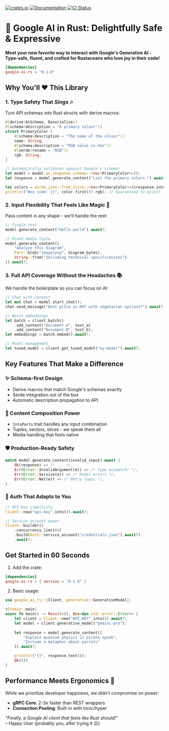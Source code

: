 [![crates.io](https://img.shields.io/crates/v/google-ai-rs)](https://crates.io/crates/google-ai-rs)
[![Documentation](https://docs.rs/google-ai-rs/badge.svg)](https://docs.rs/google-ai-rs)
[![CI Status](https://github.com/veecore/google-ai-rs/actions/workflows/ci.yml/badge.svg)](https://github.com/veecore/google-ai-rs/actions)

# 🌟 Google AI in Rust: Delightfully Safe & Expressive

**Meet your new favorite way to interact with Google's Generative AI -  
Type-safe, fluent, and crafted for Rustaceans who love joy in their code!**

```toml
[dependencies]
google-ai-rs = "0.1.0"
```

## Why You'll ❤️ This Library

### 1. Type Safety That *Sings* 🎶
Turn API schemas into Rust structs with derive macros:

```rust
#[derive(AsSchema, Deserialize)]
#[schema(description = "A primary colour")]
struct PrimaryColor {
    #[schema(description = "The name of the colour")]
    name: String,
    #[schema(description = "RGB value in hex")]
    #[serde(rename = "RGB")]
    rgb: String,
}

// Automatically validates against Google's schema!
let model = model.as_response_schema::<Vec<PrimaryColor>>();
let response = model.generate_content("List the primary colors.").await?;

let colors = serde_json::from_slice::<Vec<PrimaryColor>>(&response.into_bytes())?;
println!("Hex code: {}", color.first()?.rgb); // Guaranteed to exist!
```

### 2. Input Flexibility That Feels Like Magic 🔮
Pass content in any shape - we'll handle the rest:

```rust
// Single text
model.generate_content("Hello world").await?;

// Mixed media tuple
model.generate_content((
    "Analyze this diagram",
    Part::blob("image/png", diagram_bytes),
    String::from("Including technical specifications")
)).await?;
```

### 3. Full API Coverage Without the Headaches 📚
We handle the boilerplate so you can focus on AI:

```rust
// Chat with context
let mut chat = model.start_chat();
chat.send_message("Best pizza in NYC with vegetarian options?").await?;

// Batch embeddings
let batch = client.batch()
    .add_content("Document A", text_a)
    .add_content("Document B", text_b);
let embeddings = batch.embed().await?;

// Model management
let tuned_model = client.get_tuned_model("my-model").await?;
```

## Key Features That Make a Difference

### ✨ Schema-first Design
- Derive macros that match Google's schemas exactly
- Serde integration out of the box
- Automatic description propagation to API

### 🧩 Content Composition Power
- `IntoParts` trait handles any input combination
- Tuples, vectors, slices - we speak them all
- Media handling that feels native

### 🛡️ Production-Ready Safety
```rust
match model.generate_content(invalid_input).await {
    Ok(response) => /* ... */,
    Err(Error::InvalidArgument(e)) => /* Type mismatch! */,
    Err(Error::Service(e)) => /* Model errors */,
    Err(Error::Net(e)) => /* Retry logic */,
}
```

### 🔑 Auth That Adapts to You
```rust
// API Key simplicity
Client::new("api-key".into()).await?;

// Service account power
Client::builder()
    .concurrency_limit(6)
    .build(Auth::service_account("credentials.json").await?)
    .await?;
```

## Get Started in 60 Seconds

1. Add the crate:
```toml
[dependencies]
google-ai-rs = { version = "0.1.0" }
```

2. Basic usage:
```rust
use google_ai_rs::{Client, generative::GenerativeModel};

#[tokio::main]
async fn main() -> Result<(), Box<dyn std::error::Error>> {
    let client = Client::new("API_KEY".into()).await?;
    let model = client.generative_model("gemini-pro");
    
    let response = model.generate_content((
        "Explain quantum physics in pirate speak",
        "Include a metaphor about parrots"
    )).await?;

    println!("{}", response.text());
    Ok(())
}
```

## Performance Meets Ergonomics 🚀

While we prioritize developer happiness, we didn't compromise on power:

- **gRPC Core**: 2-3x faster than REST wrappers
- **Connection Pooling**: Built-in with tonic/hyper

*"Finally, a Google AI client that feels like Rust should!"*  
– Happy User (probably you, after trying it 😉)